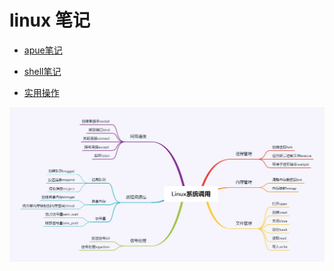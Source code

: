 # linux 笔记

* [apue笔记](https://github.com/qiforan/apue)

* [shell笔记](./tlcl_note.md)

* [实用操作](./常用操作.md)

![syscall](image/2021-11-22-10-34-52.png)